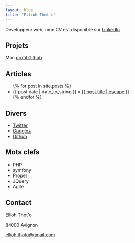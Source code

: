 ```yaml
---
layout: blue
title: "Ellioh Thot'o"
---
```


Développeur web, mon CV est disponible sur [LinkedIn](http://fr.linkedin.com/pub/ellioh-thot-o/59/919/b72)


Projets
-------

Mon [profil Github](https://github.com/ellioh-thoto).

Articles
--------

<ul class="posts">
  {% for post in site.posts %}
    <li><span class="date">{{ post.date | date_to_string }}</span> <span class="separator">&raquo;</span> <a href="{{ post.url }}">{{ post.title | escape }}</a></li>
  {% endfor %}
</ul>


Divers
------

* [Twitter](http://twitter.com/elron8)
* [Google+](https://plus.google.com/100771842465154232833)
* [Github](http://github.com/ellioh-thoto)

Mots clefs
----------

* PHP
* symfony
* Propel
* JQuery
* Agile

Contact
-------
Ellioh Thot'o

84000 Avignon

[ellioh.thoto@gmail.com](mailto:ellioh.thoto@gmail.com)
	


